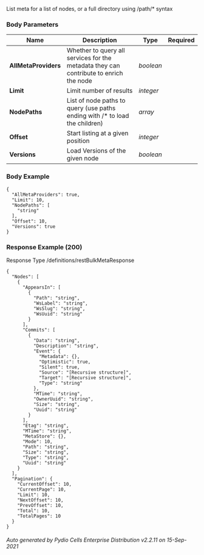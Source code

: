 






 
List meta for a list of nodes, or a full directory using /path/* syntax  


### Body Parameters

Name | Description | Type | Required
---|---|---|---
**AllMetaProviders** | Whether to query all services for the metadata they can contribute to enrich the node | _boolean_ |   
**Limit** | Limit number of results | _integer_ |   
**NodePaths** | List of node paths to query (use paths ending with /* to load the children) | _array_ |   
**Offset** | Start listing at a given position | _integer_ |   
**Versions** | Load Versions of the given node | _boolean_ |   


### Body Example
```
{
  "AllMetaProviders": true,
  "Limit": 10,
  "NodePaths": [
    "string"
  ],
  "Offset": 10,
  "Versions": true
}
```






### Response Example (200)
Response Type /definitions/restBulkMetaResponse

```
{
  "Nodes": [
    {
      "AppearsIn": [
        {
          "Path": "string",
          "WsLabel": "string",
          "WsSlug": "string",
          "WsUuid": "string"
        }
      ],
      "Commits": [
        {
          "Data": "string",
          "Description": "string",
          "Event": {
            "Metadata": {},
            "Optimistic": true,
            "Silent": true,
            "Source": "[Recursive structure]",
            "Target": "[Recursive structure]",
            "Type": "string"
          },
          "MTime": "string",
          "OwnerUuid": "string",
          "Size": "string",
          "Uuid": "string"
        }
      ],
      "Etag": "string",
      "MTime": "string",
      "MetaStore": {},
      "Mode": 10,
      "Path": "string",
      "Size": "string",
      "Type": "string",
      "Uuid": "string"
    }
  ],
  "Pagination": {
    "CurrentOffset": 10,
    "CurrentPage": 10,
    "Limit": 10,
    "NextOffset": 10,
    "PrevOffset": 10,
    "Total": 10,
    "TotalPages": 10
  }
}
```




###### Auto generated by Pydio Cells Enterprise Distribution v2.2.11 on 15-Sep-2021
